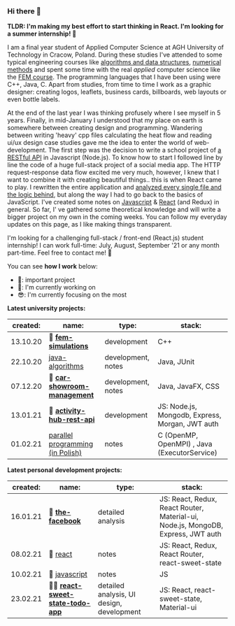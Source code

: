 ### Hi there 👋

**TLDR: I'm making my best effort to start thinking in React. I'm looking for a summer internship! 👀**

I am a final year student of Applied Computer Science at AGH University of Technology in Cracow, Poland. During these studies I've attended to some typical engineering courses like [algorithms and data structures](https://github.com/gregwell/algorithms-and-data-structures), [numerical methods](https://github.com/gregwell/numerical-methods/tree/master/NumericalMethods3/NumericalMethods3) and spent some time with the real *applied* computer science like the [FEM course](https://github.com/gregwell/fem-simulations). The programming languages that I have been using were C++, Java, C. Apart from studies, from time to time I work as a graphic designer: creating logos, leaflets, business cards, billboards, web layouts or even bottle labels.

At the end of the last year I was thinking profusely where I see myself in 5 years. Finally, in mid-January I understood that my place on earth is somewhere between creating design and programming. Wandering between writing 'heavy' cpp files calculating the heat flow and reading ui/ux design case studies gave me the idea to enter the world of web-development. The first step was the decision to write a school project of [a RESTful API](https://github.com/gregwell/activity-hub) in Javascript (Node.js). To know how to start I followed line by line the code of a huge full-stack project of a social media app. The HTTP request-response data flow excited me very much, however, I knew that I want to combine it with creating beautiful things.. this is when React came to play. I rewritten the entire application and [analyzed every single file and the logic behind](https://github.com/gregwell/the-facebook), but along the way I had to go back to the basics of JavaScript. I've created some notes on [Javascript](https://github.com/gregwell/university-notes/blob/main/english/javascript/javascript.md) & [React](https://github.com/gregwell/university-notes/blob/main/english/javascript/react.md) (and Redux) in general. So far, I' ve gathered some theoretical knowledge and will write a bigger project on my own in the coming weeks. You can follow my everyday updates on this page, as I like making things transparent.

I'm looking for a challenging full-stack / front-end (React.js) student internship! I can work full-time: July, August, September '21 or any month part-time. Feel free to contact me! 💬

You can see **how I work** below:

- 📌: important project
- 👋: I'm currently working on
- 😎: I'm currently focusing on the most

**Latest university projects:**

 created: | name:                                | type:       | stack:                           |
|----------|--------------------------------------|-------------|----------------------------------|
| 13.10.20 | 📌 **[fem-simulations](https://github.com/gregwell/fem-simulations)**                      | development | C++                              |
| 22.10.20 | [java-algorithms](https://github.com/gregwell/java-algorithms)                      | development, notes | Java, JUnit                             |
| 07.12.20 | 📌 **[car-showroom-management](https://github.com/gregwell/car-showroom-management)**              | development, notes | Java, JavaFX, CSS                             |
| 13.01.21 | 📌 **[activity-hub-rest-api](https://github.com/gregwell/activity-hub-rest-api)**                         | development | JS: Node.js, Mongodb, Express, Morgan, JWT auth |
| 01.02.21 | [parallel programming (in Polish)](https://github.com/gregwell/university-notes/blob/main/polish/programowanie-rownolegle.md) | notes       | C (OpenMP, OpenMPI) , Java (ExecutorService)                         |


**Latest personal development projects:**

 created: | name:                                | type:       | stack:                           |
|----------|--------------------------------------|-------------|----------------------------------|
| 16.01.21    | 📌 **[the-facebook](https://github.com/gregwell/the-facebook)**                | detailed analysis              | JS: React, Redux, React Router, Material-ui, Node.js, MongoDB, Express, JWT auth |
| 08.02.21     |👋 [react](https://github.com/gregwell/university-notes/blob/main/english/javascript/react.md)      | notes                 | JS: React, Redux, React Router, react-sweet-state                           |
| 10.02.21    |👋 [javascript](https://github.com/gregwell/university-notes/blob/main/english/javascript/javascript.md) | notes                 | JS             |
| 23.02.21    | 📌😎 **[react-sweet-state-todo-app](https://github.com/gregwell/react-sweet-state-todo-app)**        | detailed analysis, UI design, development | JS: React, react-sweet-state, Material-ui     

